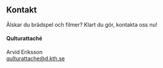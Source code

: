 ## Kontakt

Älskar du brädspel och filmer? Klart du gör, kontakta oss nu!

#### Qulturattaché

Arvid Eriksson</br>
[qulturattache@d.kth.se](mailto:qulturattache@d.kth.se)
